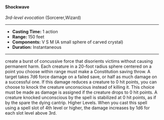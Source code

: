 #### Shockwave
*3rd-level evocation* (Sorcerer,Wizard)
___
- **Casting Time:** 1 action
- **Range:** 150 feet
- **Components:** V S M (A small sphere of carved crystal)
- **Duration:** Instantaneous
---
create a burst of concussive force that disorients
victims without causing
permanent harm. Each
creature in a 20-foot
radius sphere centered
on a point you choose
within range must
make a
Constitution
saving throw. A
target takes
7d6 force
damage on a failed save, or half as much damage on
a successful one.
If this damage reduces a creature to 0 hit points,
you can choose to knock the creature unconscious
instead of killing it. This choice must be made as
damage is assigned if the creature drops to 0 hit
points. A creature knocked unconscious by the spell
is stabilized at 0 hit points, as if by the spare the
dying cantrip.
Higher Levels.  When you cast this spell using a
spell slot of 4th level or higher, the damage
increases by 1d6 for each slot level above 3rd.
